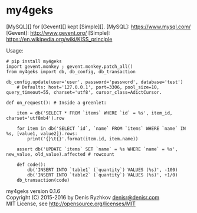 my4geks
=======

[MySQL][] for [Gevent][] kept [Simple][].
[MySQL]: https://www.mysql.com/
[Gevent]: http://www.gevent.org/
[Simple]: https://en.wikipedia.org/wiki/KISS_principle

Usage:

    # pip install my4geks
    import gevent.monkey ; gevent.monkey.patch_all()
    from my4geks import db, db_config, db_transaction

    db_config.update(user='user', password='password', database='test')
        # Defaults: host='127.0.0.1', port=3306, pool_size=10, query_timeout=55, charset='utf8', cursor_class=AdictCursor.

    def on_request(): # Inside a greenlet:

        item = db('SELECT * FROM `items` WHERE `id` = %s', item_id, charset='utf8mb4').row

        for item in db('SELECT `id`, `name` FROM `items` WHERE `name` IN %s, [value1, value2]).rows:
            print('{}\t{}'.format(item.id, item.name))

        assert db('UPDATE `items` SET `name` = %s WHERE `name` = %s', new_value, old_value).affected # rowcount

        def code():
            db('INSERT INTO `table1` (`quantity`) VALUES (%s)', -100)
            db('INSERT INTO `table2` (`quantity`) VALUES (%s)', +1/0)
        db_transaction(code)

my4geks version 0.1.6  
Copyright (C) 2015-2016 by Denis Ryzhkov <denisr@denisr.com>  
MIT License, see http://opensource.org/licenses/MIT
